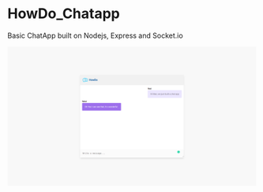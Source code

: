 # HowDo_Chatapp
Basic ChatApp built on Nodejs, Express and Socket.io

![Screenshot](ssHowDoChatApp.png)
